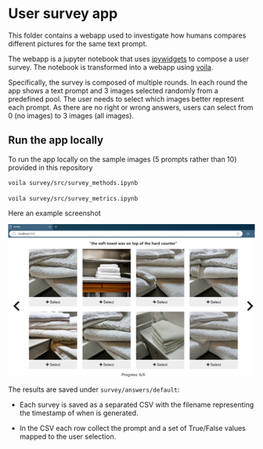 # User survey app

This folder contains a webapp used to investigate
how humans compares different pictures for the same
text prompt.

The webapp is a jupyter notebook that uses [ipywidgets](https://ipywidgets.readthedocs.io/en/stable/)
to compose a user survey. The notebook is transformed
into a webapp using [voila](https://voila.readthedocs.io/en/stable/using.html).

Specifically, the survey is composed of multiple rounds.
In each round the app shows a text prompt and 3 images selected randomly from a predefined pool.
The user needs to select which images better represent each prompt.
As there are no right or wrong answers, users can select from 0 (no images) to 3 images (all images).

## Run the app locally

To run the app locally on the sample images (5 prompts rather than 10) provided in this repository
```
voila survey/src/survey_methods.ipynb

voila survey/src/survey_metrics.ipynb
```

Here an example screenshot

![survey screenshot](../assets/survey_screenshot.PNG)

The results are saved under `survey/answers/default`:

* Each survey is saved as a separated CSV with the filename
representing the timestamp of when is generated.

* In the CSV each row collect the prompt and a set of True/False
values mapped to the user selection.
